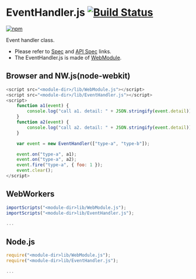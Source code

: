 # EventHandler.js [![Build Status](https://travis-ci.org/uupaa/EventHandler.js.svg)](https://travis-ci.org/uupaa/EventHandler.js)

[![npm](https://nodei.co/npm/uupaa.eventhandler.js.svg?downloads=true&stars=true)](https://nodei.co/npm/uupaa.eventhandler.js/)

Event handler class.

- Please refer to [Spec](https://github.com/uupaa/EventHandler.js/wiki/) and [API Spec](https://github.com/uupaa/EventHandler.js/wiki/EventHandler) links.
- The EventHandler.js is made of [WebModule](https://github.com/uupaa/WebModule).

## Browser and NW.js(node-webkit)

```js
<script src="<module-dir>/lib/WebModule.js"></script>
<script src="<module-dir>/lib/EventHandler.js"></script>
<script>
    function a1(event) {
        console.log("call a1. detail: " + JSON.stringify(event.detail));
    }
    function a2(event) {
        console.log("call a2. detail: " + JSON.stringify(event.detail));
    }

    var event = new EventHandler(["type-a", "type-b"]);

    event.on("type-a", a1);
    event.on("type-a", a2);
    event.fire("type-a", { foo: 1 });
    event.clear();
</script>
```

## WebWorkers

```js
importScripts("<module-dir>lib/WebModule.js");
importScripts("<module-dir>lib/EventHandler.js");

...
```

## Node.js

```js
require("<module-dir>lib/WebModule.js");
require("<module-dir>lib/EventHandler.js");

...
```

